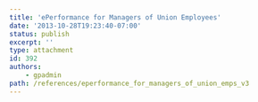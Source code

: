 ```yaml
---
title: 'ePerformance for Managers of Union Employees'
date: '2013-10-28T19:23:40-07:00'
status: publish
excerpt: ''
type: attachment
id: 392
authors:
    - gpadmin
path: /references/eperformance_for_managers_of_union_emps_v3
---
```

<!DOCTYPE html PUBLIC "-//W3C//DTD HTML 4.0 Transitional//EN" "http://www.w3.org/TR/REC-html40/loose.dtd">
<?xml encoding="UTF-8">
